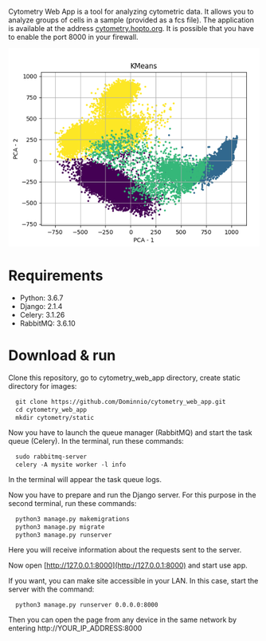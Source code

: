 Cytometry Web App is a tool for analyzing cytometric data. It allows you to analyze groups of cells in a sample (provided as a fcs file).
The application is available at the address [cytometry.hopto.org](http://cytometry.hopto.org:8000). It is possible that you have to enable the port 8000 in your firewall.

![image](https://raw.githubusercontent.com/Dominnio/cytometry_web_app/master/images/example_1.png)

# Requirements
* Python: 3.6.7
* Django: 2.1.4
* Celery: 3.1.26
* RabbitMQ: 3.6.10

# Download & run
Clone this repository, go to cytometry_web_app directory, create static directory for images:
```
  git clone https://github.com/Dominnio/cytometry_web_app.git
  cd cytometry_web_app
  mkdir cytometry/static
```

Now you have to launch the queue manager (RabbitMQ) and start the task queue (Celery). In the terminal, run these commands:
```
  sudo rabbitmq-server
  celery -A mysite worker -l info
```
In the terminal will appear the task queue logs. 

Now you have to prepare and run the Django server. For this purpose in the second terminal, run these commands:
```
  python3 manage.py makemigrations
  python3 manage.py migrate
  python3 manage.py runserver
```
Here you will receive information about the requests sent to the server.

Now open [http://127.0.0.1:8000](http://127.0.0.1:8000) and start use app.

If you want, you can make site accessible in your LAN. In this case, start the server with the command:
```
  python3 manage.py runserver 0.0.0.0:8000
```
Then you can open the page from any device in the same network by entering http://YOUR_IP_ADDRESS:8000
